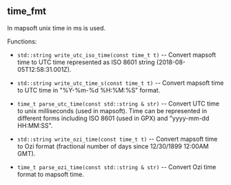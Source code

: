 ## time_fmt

In mapsoft unix time in ms is used.

Functions:

* `std::string write_utc_iso_time(const time_t t)` --
   Convert mapsoft time to UTC time represented as ISO 8601 string (2018-08-05T12:58:31.001Z).

* `std::string write_utc_time_s(const time_t t)` --
   Convert mapsoft time to UTC time in "%Y-%m-%d %H:%M:%S" format.

* `time_t parse_utc_time(const std::string & str)` --
  Convert UTC time to unix milliseconds (used in mapsoft).
  Time can be represented in different forms including ISO 8601 (used in GPX)
  and "yyyy-mm-dd HH:MM:SS".

* `std::string write_ozi_time(const time_t t)` --
   Convert mapsoft time to Ozi format (fractional number of days since 12/30/1899 12:00AM GMT).

* `time_t parse_ozi_time(const std::string & str)` --
   Convert Ozi time format to mapsoft time.

